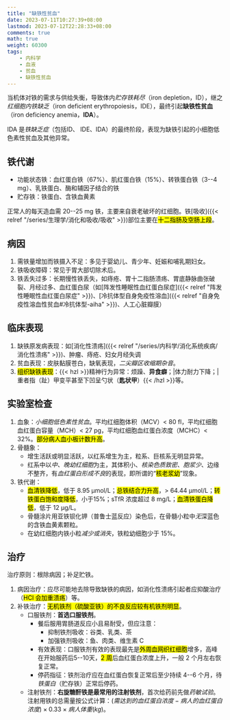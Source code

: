 ```yaml
---
title: "缺铁性贫血"
date: 2023-07-11T10:27:39+08:00
lastmod: 2023-07-12T22:28:33+08:00
comments: true
math: true
weight: 60300
tags:
    - 内科学
    - 血液
    - 贫血
    - 缺铁性贫血
---
```


当机体对铁的需求与供给失衡，导致体内*贮存铁耗尽*（iron depletion，ID），继之*红细胞内铁缺乏*（iron deficient erythropoiesis，IDE），最终引起**缺铁性贫血**（iron deficiency anemia，**IDA**）。

IDA 是*铁缺乏症*（包括ID、 IDE、IDA）的最终阶段，表现为缺铁引起的小细胞低色素性贫血及其他异常。

<!--more-->

## 铁代谢

- 功能状态铁：血红蛋白铁（67%）、肌红蛋白铁（15%）、转铁蛋白铁（3--4 mg）、乳铁蛋白、酶和辅因子结合的铁
- 贮存铁：铁蛋白、含铁血黄素

正常人的每天造血需 20--25 mg 铁，主要来自衰老破坏的红细胞。铁[吸收]({{< relref "/series/生理学/消化和吸收/吸收" >}})部位主要在<mark>十二指肠及空肠上段</mark>。

## 病因

1. 需铁量增加而铁摄入不足：多见于婴幼儿、青少年、妊娠和哺乳期妇女。
2. 铁吸收障碍：常见于胃大部切除术后。
3. 铁丢失过多：长期慢性铁丢失，如痔疮、胃十二指肠溃疡、胃底静脉曲张破裂、月经过多、血红蛋白尿（如[阵发性睡眠性血红蛋白尿症]({{< relref "阵发性睡眠性血红蛋白尿症" >}})、[冷抗体型自身免疫性溶血]({{< relref "自身免疫性溶血性贫血#冷抗体型-aiha" >}})、人工心脏瓣膜）

## 临床表现

1. 缺铁原发病表现：如[消化性溃疡]({{< relref "/series/内科学/消化系统疾病/消化性溃疡" >}})、肿瘤、痔疮、妇女月经失调
2. 贫血表现：皮肤黏膜苍白，缺氧表现，*二尖瓣区收缩期杂音*。
3. <mark>组织缺铁表现</mark>：{{< hzl >}}精神行为异常：烦躁、**异食癖**；|体力耐力下降；|重者指（趾）甲变平甚至下凹呈勺状（**匙状甲**）{{< /hzl >}}等。

## 实验室检查

1. 血象：*小细胞低色素性贫血*。平均红细胞体积（MCV）\< 80 fl，平均红细胞血红蛋白容量（MCH）\< 27 pg，平均红细胞血红蛋白浓度（MCHC）\< 32%。<mark>部分病人血小板计数升高</mark>。
2. 骨髓象：
    - 增生活跃或明显活跃，以红系增生为主，粒系、巨核系无明显异常。
    - 红系中以*中、晚幼红细胞*为主，其体积小、*核染色质致密*、*胞浆少*、边缘不整齐，有*血红蛋白形成不良*的表现，即所谓的“<mark>核老浆幼</mark>”现象。
3. 铁代谢：
    - <mark>血清铁降低</mark>，低于 8.95 μmol/L；<mark>总铁结合力升高</mark>，\> 64.44 μmol/L；<mark>转铁蛋白饱和度降低</mark>，小于15%；sTfR 浓度超过 8 mg/L；<mark>血清铁蛋白降低</mark>，低于 12 μg/L。
    - 骨髓涂片用亚铁钡化钾（普鲁士蓝反应）染色后，在骨髓小粒中*无*深蓝色的含铁血黄素颗粒。
    - 在幼红细胞内铁小粒*减少或消失*，铁粒幼细胞少于 15%。

## 治疗

治疗原则：根除病因；补足贮铁。

1. 病因治疗：应尽可能地去除导致缺铁的病因，如消化性溃疡引起者应抑酸治疗（<mark>HCl 会加重溃疡</mark>）等。
2. 补铁治疗：<mark>无机铁剂（硫酸亚铁）的不良反应较有机铁剂明显</mark>。
    - 口服铁剂：**首选口服铁剂**。
        - 餐后服用胃肠道反应小且易耐受，但应注意：
            - 抑制铁剂吸收：谷类、乳类、茶
            - 加强铁剂吸收：鱼、肉类、维生素 C
        - 有效表现：口服铁剂有效的表现最先是<mark>外周血网织红细胞</mark>增多，高峰在开始服药后5--10天，<mark>2 周</mark>后血红蛋白浓度上升，一般 2 个月左右恢复正常。
        - 停药指征：铁剂治疗应在血红蛋白恢复正常后至少持续 4--6 个月，待*铁蛋白*（贮存铁）正常后停药。
    - 注射铁剂：**右旋糖酐铁是最常用的注射铁剂**，首次给药前先做*药敏试验*。注射用铁的总需量按公式计算：$(需达到的血红蛋白浓度-病人的血红蛋白浓度) \times 0.33 \times 病人体重(kg)$。
